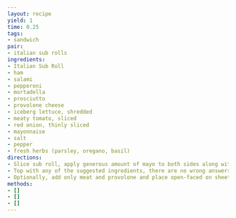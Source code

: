 ```yaml
---
layout: recipe
yield: 1
time: 0.25
tags:
- sandwich
pair:
- italian sub rolls
ingredients:
- Italian Sub Roll
- ham
- salami
- pepperoni
- mortadella
- prosciutto
- provolone cheese
- iceberg lettuce, shredded
- meaty tomato, sliced
- red onion, thinly sliced
- mayonnaise
- salt
- pepper
- fresh herbs (parsley, oregano, basil)
directions:
- Slice sub roll, apply generous amount of mayo to both sides along with some salt and pepper
- Top with any of the suggested ingredients, there are no wrong answers
- Optionally, add only meat and provolone and place open-faced on sheet pan. Toast in oven with broiler on high and rack positioned around 8 inches from broiler until cheese is melted and bread toasty (~3 min)
methods:
- []
- []
- []
---
```


